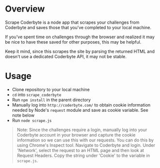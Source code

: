 # Overview
Scrape Coderbyte is a node app that scrapes your challenges from Coderbyte and saves those that you've completed to your local machine.

If you've spent time on challenges through the browser and realized it may be nice to have these saved for other purposes, this may be helpful.

Keep it mind, since this scrapes the site by parsing the returned HTML and doesn't use a dedicated Coderbyte API, it may not be stable.

# Usage

* Clone repository to your local machine
* `cd` into `scrape_coderbyte`
* Run `npm install` in the parent directory
* Manually log into `http://coderbyte.com/` to obtain cookie information needed by Node's `request` module and save as cookie variable. See note below
* Run `node scrape.js`

> Note: Since the challenges require a login, manually log into your Coderbyte account in your browser and capture the cookie information so we can use this with our requests. You can do this by using Chrome's Inspect tool. Navigate to Coderbyte and login. Under 'Network', select the request to an HTML page and then look at Request Headers. Copy the string under 'Cookie' to the variable in `scrape.js`.